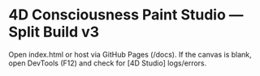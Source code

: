 # 4D Consciousness Paint Studio — Split Build v3

Open index.html or host via GitHub Pages (/docs). If the canvas is blank, open DevTools (F12) and check for [4D Studio] logs/errors.